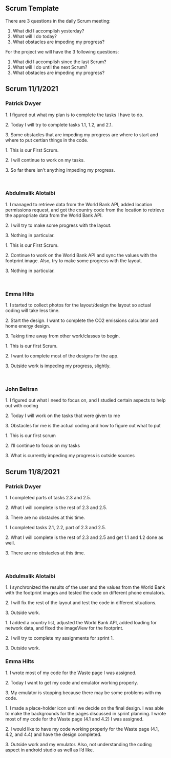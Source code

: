 ## Scrum Template
There are 3 questions in the daily Scrum meeting:
1.	What did I accomplish yesterday?
2.	What will I do today?
3.	What obstacles are impeding my progress?

For the project we will have the 3 following questions:
1.	What did I accomplish since the last Scrum?
2.	What will I do until the next Scrum?
3.	What obstacles are impeding my progress?



## Scrum 11/1/2021

### Patrick Dwyer

1\. I figured out what my plan is to complete the tasks I have to do.

2\. Today I will try to complete tasks 1.1, 1.2, and 2.1.

3\. Some obstacles that are impeding my progress are where to start and where to put certian things in the code. 

1\. This is our First Scrum.

2\. I will continue to work on my tasks.

3\. So far there isn't anything impeding my progress.

<br>

### Abdulmalik Alotaibi

1\. I managed to retrieve data from the World Bank API, added location permissions request, and got the country code from the location to retrieve the appropriate data from the World Bank API.

2\. I will try to make some progress with the layout.

3\. Nothing in particular.

1\. This is our First Scrum.

2\. Continue to work on the World Bank API and sync the values with the footprint image. Also, try to make some progress with the layout.

3\. Nothing in particular.

<br>

### Emma Hilts

1\.	I started to collect photos for the layout/design the layout so actual coding will take less time. 

2\.	Start the design. I want to complete the CO2 emissions calculator and home energy design. 

3\.	Taking time away from other work/classes to begin. 

1\.	This is our first Scrum.

2\.	I want to complete most of the designs for the app.

3\.	Outside work is impeding my progress, slightly.

<br>

### John Beltran

1\. I figured out what I need to focus on, and I studied certain aspects to help out with coding

2\. Today I will work on the tasks that were given to me

3\. Obstacles for me is the actual coding and how to figure out what to put

1\. This is our first scrum

2\. I’ll continue to focus on my tasks

3\. What is currently impeding my progress is outside sources


## Scrum 11/8/2021

### Patrick Dwyer

1\. I completed parts of tasks 2.3 and 2.5.

2\. What I will complete is the rest of 2.3 and 2.5.

3\. There are no obstacles at this time.

1\. I completed tasks 2.1, 2.2, part of 2.3 and 2.5.

2\. What I will complete is the rest of 2.3 and 2.5 and get 1.1 and 1.2 done as well.

3\. There are no obstacles at this time.

<br>

### Abdulmalik Alotaibi

1\. I synchronized the results of the user and the values from the World Bank with the footprint images and tested the code on different phone emulators.

2\. I will fix the rest of the layout and test the code in different situations.

3\. Outside work.

1\. I added a country list, adjusted the World Bank API, added loading for network data, and fixed the imageView for the footprint.

2\. I will try to complete my assignments for sprint 1.

3\. Outside work.

### Emma Hilts

1\.	I wrote most of my code for the Waste page I was assigned.
 
2\.	Today I want to get my code and emulator working properly.

3\.	My emulator is stopping because there may be some problems with my code.

1\.	I made a place-holder icon until we decide on the final design. I was able to make the backgrounds for the pages discussed in sprint planning. I wrote most of my code for the Waste page (4.1 and 4.2) I was assigned. 

2\.	I would like to have my code working properly for the Waste page (4.1, 4.2, and 4.4) and have the design completed. 

3\.	Outside work and my emulator. Also, not understanding the coding aspect in android studio as well as I’d like.
